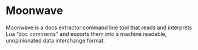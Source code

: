 # Moonwave

Moonwave is a docs extractor command line tool that reads and interprets Lua “doc comments” and exports them into a machine readable, unopinionated data interchange format.
